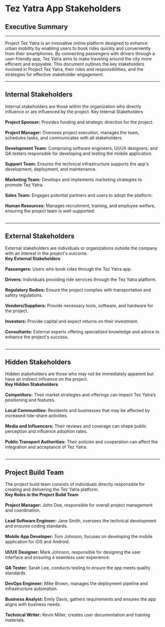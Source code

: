 # Tez Yatra App Stakeholders
## Executive Summary
<hr>
Project Tez Yatra is an innovative online platform designed to enhance urban mobility by enabling users to book rides quickly and conveniently from their smartphones. By connecting passengers with drivers through a user-friendly app, Tez Yatra aims to make traveling around the city more efficient and enjoyable. This document outlines the key stakeholders involved in Project Tez Yatra, their roles and responsibilities, and the strategies for effective stakeholder engagement.
<hr>

## Internal Stakeholders
Internal stakeholders are those within the organization who directly influence or are influenced by the project.
Key Internal Stakeholders <br> <br>
**Project Sponsor:** Provides funding and strategic direction for the project. <br> <br>
**Project Manager:** Oversees project execution, manages the team, schedules tasks, and communicates with all stakeholders. <br> <br>
**Development Team:** Comprising software engineers, UI/UX designers, and QA testers responsible for developing and testing the mobile application. <br> <br>
**Support Team:** Ensures the technical infrastructure supports the app's development, deployment, and maintenance. <br> <br>
**Marketing Team:** Develops and implements marketing strategies to promote Tez Yatra. <br> <br>
**Sales Team:** Engages potential partners and users to adopt the platform. <br> <br>
**Human Resources:** Manages recruitment, training, and employee welfare, ensuring the project team is well-supported.<br> <br>
<hr>

## External Stakeholders
External stakeholders are individuals or organizations outside the company with an interest in the project's outcome. <br>
**Key External Stakeholders** <br> <br>
**Passengers:** Users who book rides through the Tez Yatra app. <br> <br>
**Drivers:** Individuals providing ride services through the Tez Yatra platform. <br> <br>
**Regulatory Bodies:** Ensure the project complies with transportation and safety regulations. <br> <br>
**Vendors/Suppliers:** Provide necessary tools, software, and hardware for the project. <br> <br>
**Investors:** Provide capital and expect returns on their investment. <br> <br>
**Consultants:** External experts offering specialized knowledge and advice to enhance the project's success. <br> <br>
<hr>

## Hidden Stakeholders
Hidden stakeholders are those who may not be immediately apparent but have an indirect influence on the project. <br>
**Key Hidden Stakeholders** <br> <br>
**Competitors:** Their market strategies and offerings can impact Tez Yatra’s positioning and features.<br> <br>
**Local Communities:** Residents and businesses that may be affected by increased ride-share activities.<br> <br>
**Media and Influencers:** Their reviews and coverage can shape public perception and influence adoption rates.<br> <br>
**Public Transport Authorities:** Their policies and cooperation can affect the integration and acceptance of Tez Yatra.<br> <br>
<hr>

## Project Build Team
The project build team consists of individuals directly responsible for creating and delivering the Tez Yatra platform. <br>
**Key Roles in the Project Build Team** <br> <br>
**Project Manager:** John Doe, responsible for overall project management and coordination.<br> <br>
**Lead Software Engineer:** Jane Smith, oversees the technical development and ensures coding standards.<br> <br>
**Mobile App Developer:** Tom Johnson, focuses on developing the mobile application for iOS and Android.<br> <br>
**UI/UX Designer:** Mark Johnson, responsible for designing the user interface and ensuring a seamless user experience.<br> <br>
**QA Tester:** Sarah Lee, conducts testing to ensure the app meets quality standards.<br> <br>
**DevOps Engineer:** Mike Brown, manages the deployment pipeline and infrastructure automation.<br> <br>
**Business Analyst:** Emily Davis, gathers requirements and ensures the app aligns with business needs.<br> <br>
**Technical Writer:** Kevin Miller, creates user documentation and training materials.<br> <br>
